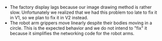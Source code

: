 * The factory display lags because our image drawing method is rather slow. Unfortunately we realized that we had this problem too late to fix it in V1, so we plan to fix it in V2 instead.
* The robot arm grippers move linearly despite their bodies moving in a circle. This is the expected behavior and we do not intend to "fix" it because it simplifies the networking code for the robot arms.